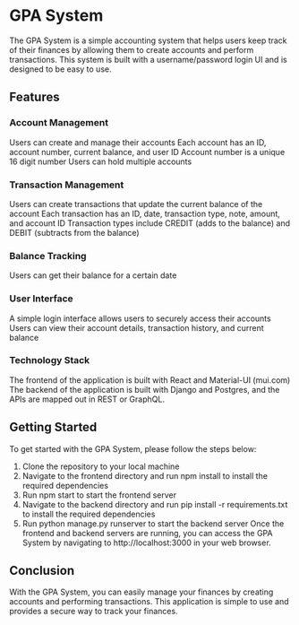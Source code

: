 # GPA System
The GPA System is a simple accounting system that helps users keep track of their finances by allowing them to create accounts and perform transactions. This system is built with a username/password login UI and is designed to be easy to use.

## Features
### Account Management
Users can create and manage their accounts
Each account has an ID, account number, current balance, and user ID
Account number is a unique 16 digit number
Users can hold multiple accounts
### Transaction Management
Users can create transactions that update the current balance of the account
Each transaction has an ID, date, transaction type, note, amount, and account ID
Transaction types include CREDIT (adds to the balance) and DEBIT (subtracts from the balance)
### Balance Tracking
Users can get their balance for a certain date
### User Interface
A simple login interface allows users to securely access their accounts
Users can view their account details, transaction history, and current balance
### Technology Stack
The frontend of the application is built with React and Material-UI (mui.com)
The backend of the application is built with Django and Postgres, and the APIs are mapped out in REST or GraphQL.
## Getting Started
To get started with the GPA System, please follow the steps below:

1. Clone the repository to your local machine
2. Navigate to the frontend directory and run npm install to install the required dependencies
3. Run npm start to start the frontend server
4. Navigate to the backend directory and run pip install -r requirements.txt to install the required dependencies
5. Run python manage.py runserver to start the backend server
Once the frontend and backend servers are running, you can access the GPA System by navigating to http://localhost:3000 in your web browser.

## Conclusion
With the GPA System, you can easily manage your finances by creating accounts and performing transactions. This application is simple to use and provides a secure way to track your finances.